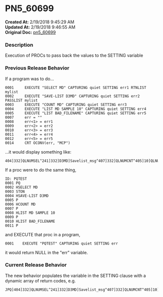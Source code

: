 # PN5_60699

**Created At:** 2/19/2018 9:45:29 AM  
**Updated At:** 2/19/2018 9:46:55 AM  
**Original Doc:** [pn5_60699](https://docs.jbase.com/release-notes/pn5_60699)  


### Description

Execution of PROCs to pass back the values to the SETTING variable



### Previous Release Behavior

If a program was to do...

```
0001     EXECUTE "SELECT MD" CAPTURING quiet SETTING err1 RTNLIST mylist
0002     EXECUTE "SAVE-LIST D3MD" CAPTURING quiet SETTING err2 PASSLIST mylist
0003     EXECUTE "COUNT MD" CAPTURING quiet SETTING err3
0004     EXECUTE "LIST MD SAMPLE 10" CAPTURING quiet SETTING err4
0005     EXECUTE "LIST BAD_FILENAME" CAPTURING quiet SETTING err5
0007     err = ""
0008     err<1> = err1
0009     err<2> = err2
0010     err<3> = err3
0011     err<4> = err4
0012     err<5> = err5
0014     CRT OCONV(err, "MCP")
```

...it would display something like:

```
404]332]QLNUMSEL^241]332]D3MD]Savelist_msg^407]332]QLNUMCNT^405]10]QLNUMLIST^401]QLBADFILE
```

If a proc were to do the same thing,

```
ID: PQTEST
0001 PQ
0002 HSELECT MD
0003 STON
0004 HSAVE-LIST D3MD
0005 P
0006 HCOUNT MD
0007 P
0008 HLIST MD SAMPLE 10
0009 P
0010 HLIST BAD_FILENAME
0011 P
```

and EXECUTE that proc in a program,

```
0001    EXECUTE "PQTEST" CAPTURING quiet SETTING err
```

it would return NULL in the "err" variable.



### Current Release Behavior

The new behavior populates the variable in the SETTING clause with a dynamic array of return codes, e.g.

```
JPQ]404]332]QLNUMSEL^241]332]D3MD]Savelist_msg^407]332]QLNUMCNT^405]10]QLNUMLIST^401]QLBADFILE
```
